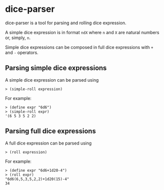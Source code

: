 # dice-parser

dice-parser is a tool for parsing and rolling dice expression.

A simple dice expression is in format 
`ndX` where `n` and `X` are natural numbers or, simply, `n`.

Simple dice expressions can be composed in full dice expressions with `+` and `-` operators.

## Parsing simple dice expressions
A simple dice expression can be parsed using
```racket
> (simple-roll expression)
```

For example:
```racket
> (define expr "6d6")
> (simple-roll expr)
'(6 5 3 5 2 2)
```

## Parsing full dice expressions
A full dice expression can be parsed using
```racket
> (roll expression)
```

For example:
```racket
> (define expr "6d6+1d20-4")
> (roll expr)
"6d6(6,5,3,5,2,2)+1d20(15)-4"
34
```
